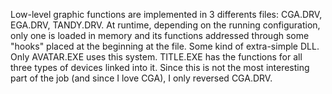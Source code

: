 Low-level graphic functions are implemented in 3 differents files: CGA.DRV, EGA.DRV, TANDY.DRV.
At runtime, depending on the running configuration, only one is loaded in memory and its functions addressed through some "hooks" placed at the beginning at the file. Some kind of extra-simple DLL.
Only AVATAR.EXE uses this system. TITLE.EXE has the functions for all three types of devices linked into it.
Since this is not the most interesting part of the job (and since I love CGA), I only reversed CGA.DRV.
